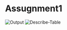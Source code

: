 # Assugnment1

![Output](https://user-images.githubusercontent.com/89644474/225892665-440aa4de-0019-4e55-870a-7cb58c117493.png)
![Describe-Table](https://user-images.githubusercontent.com/89644474/225892679-b82d356b-bf2d-4935-9f8a-6f69617a0164.png)
